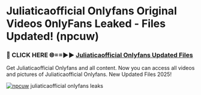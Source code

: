 # Juliaticaofficial Onlyfans Original Videos 0nlyFans Leaked - Files Updated! (npcuw)

<h3>🔴 CLICK HERE 🌐==►► <a href="https://tinyurl.com/4seja8ks" rel="nofollow">Juliaticaofficial Onlyfans Updated Files</a></h3>

Get Juliaticaofficial Onlyfans and all content. Now you can access all videos and pictures of Juliaticaofficial Onlyfans. New Updated Files 2025!

[![npcuw](https://i.imgur.com/EWjZXRe.gif)](https://tinyurl.com/4seja8ks)
juliaticaofficial onlyfans leaks